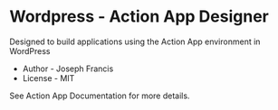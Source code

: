 # Wordpress - Action App Designer
Designed to build applications using the Action App environment in WordPress

* Author - Joseph Francis
* License - MIT

See Action App Documentation for more details.
